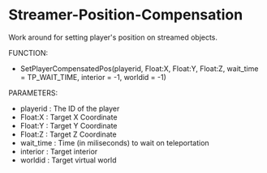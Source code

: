 # Streamer-Position-Compensation
Work around for setting player's position on streamed objects.

FUNCTION:
* SetPlayerCompensatedPos(playerid, Float:X, Float:Y, Float:Z, wait_time = TP_WAIT_TIME, interior = -1, worldid = -1)

PARAMETERS:
* playerid  : The ID of the player
* Float:X   : Target X Coordinate
* Float:Y   : Target Y Coordinate
* Float:Z   : Target Z Coordinate
* wait_time : Time (in miliseconds) to wait on teleportation
* interior  : Target interior
* worldid   : Target virtual world
